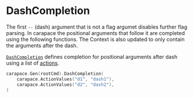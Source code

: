 # DashCompletion

The first `--` (dash) argument that is not a flag argumet disables further flag parsing.
In carapace the positional arguments that follow it are completed using the following functions.
The Context is also updated to only contain the arguments after the dash.

[`DashCompletion`] defines completion for positional arguments after dash using a list of [actions](../action.md).


```go
carapace.Gen(rootCmd).DashCompletion(
    carapace.ActionValues("d1", "dash1"),
    carapace.ActionValues("d2", "dash2"),
)
```

[`DashCompletion`]:https://pkg.go.dev/github.com/rsteube/carapace#Carapace.DashCompletion
